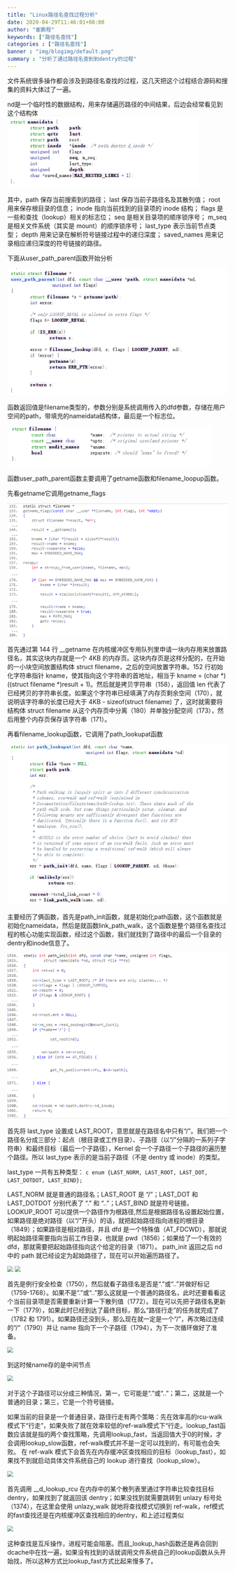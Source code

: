 ```yaml
---
title: "Linux路径名查找过程分析"
date: 2020-04-29T11:46:01+08:00
author: "崔鹏程"
keywords: ["路径名查找"]
categories : ["路径名查找"]
banner : "img/blogimg/default.png"
summary : "分析了通过路径名查到到dentry的过程"
---
```

文件系统很多操作都会涉及到路径名查找的过程，这几天把这个过程结合源码和搜集的资料大体过了一遍。

nd是一个临时性的数据结构，用来存储遍历路径的中间结果，后边会经常看见到这个结构体
<img src="img/nd.png" style="zoom:80%;" />

其中，path 保存当前搜索到的路径；
last 保存当前子路径名及其散列值；
root 用来保存根目录的信息；
inode 指向当前找到的目录项的 inode 结构；
flags 是一些和查找（lookup）相关的标志位；
seq 是相关目录项的顺序锁序号； 
m_seq 是相关文件系统（其实是 mount）的顺序锁序号； 
last_type 表示当前节点类型；
depth 用来记录在解析符号链接过程中的递归深度；
saved_names 用来记录相应递归深度的符号链接的路径。

下面从user_path_parent函数开始分析

<img src="img/1.png" style="zoom:80%;" />

函数返回值是filename类型的，参数分别是系统调用传入的dfd参数，存储在用户空间的path，带填充的nameidata结构体，最后是一个标志位。

<img src="img/filename.png" style="zoom:80%;" />

函数user_path_parent函数主要调用了getname函数和filename_loopup函数。

先看getname它调用getname_flags

<img src="img/getname.png" style="zoom:80%;" />

首先通过第 144 行 __getname 在内核缓冲区专用队列里申请一块内存用来放置路径名，其实这块内存就是一个 4KB 的内存页。这块内存页是这样分配的，在开始的一小块空间放置结构体 struct filename，之后的空间放置字符串。152 行初始化字符串指针 kname，使其指向这个字符串的首地址，相当于 kname = (char *)((struct filename *)result + 1)。然后就是拷贝字符串（158），返回值 len 代表了已经拷贝的字符串长度。如果这个字符串已经填满了内存页剩余空间（170），就说明该字符串的长度已经大于 4KB - sizeof(struct filename) 了，这时就需要将结构体 struct filename 从这个内存页中分离（180）并单独分配空间（173），然后用整个内存页保存该字符串（171）。

再看filename_lookup函数，它调用了path_lookupat函数

<img src="img/2.png" style="zoom:80%;" />

主要经历了俩函数，首先是path_init函数，就是初始化path函数，这个函数就是初始化nameidata，然后是就函数link_path_walk，这个函数是整个路径名查找过程的核心功能实现函数，经过这个函数，我们就找到了路径中的最后一个目录的dentry和inode信息了。

<img src="img/3.png" style="zoom:80%;" />

首先将 last_type 设置成 LAST_ROOT，意思就是在路径名中只有“/”。我们把一个路径名分成三部分：起点（根目录或工作目录）、子路径（以“/”分隔的一系列子字符串）和最终目标（最后一个子路径），Kernel 会一个子路径一个子路径的遍历整个路径。所以 last_type 表示的是当前子路径（不是 dentry 或 inode）的类型。

last_type 一共有五种类型：
```c enum {LAST_NORM, LAST_ROOT, LAST_DOT, LAST_DOTDOT, LAST_BIND};```

LAST_NORM 就是普通的路径名；LAST_ROOT 是 “/”；LAST_DOT 和 LAST_DOTDOT 分别代表了 “.” 和 “..”；LAST_BIND 就是符号链接。
LOOKUP_ROOT 可以提供一个路径作为根路径,然后是根据路径名设置起始位置，如果路径是绝对路径（以“/”开头）的话，就把起始路径指向进程的根目录（1849）；如果路径是相对路径，并且 dfd 是一个特殊值（AT_FDCWD），那就说明起始路径需要指向当前工作目录，也就是 pwd（1856）；如果给了一个有效的 dfd，那就需要把起始路径指向这个给定的目录（1871）。
path_init 返回之后 nd 中的 path 就已经设定为起始路径了，现在可以开始遍历路径了。

<img src="img/4.png" style="zoom:80%;" />

<img src="img/5.png" style="zoom:80%;" />

首先是例行安全检查（1750），然后就看子路径名是否是“.”或“..”并做好标记（1759-1768）。如果不是“.”或“..”那么这就是一个普通的路径名，此时还要看看这个当前目录项是否需要重新计算一下散列值（1772）。现在可以先把子路径名更新一下（1779），如果此时已经到达了最终目标，那么“路径行走”的任务就完成了（1782 和 1791）。如果路径还没到头，那么现在就一定是一个“/”，再次略过连续的“/”（1790）并让 name 指向下一个子路径（1794），为下一次循环做好了准备。

<img src="img/6.png" style="zoom:80%;" />

到这时候name存的是中间节点

<img src="img/7.png" style="zoom:80%;" />

对于这个子路径可以分成三种情况，第一，它可能是“.”或“..”；第二，这就是一个普通的目录；第三，它是一个符号链接。

如果当前的目录是一个普通目录，路径行走有两个策略：先在效率高的rcu-walk模式下“行走”，如果失败了就在效率较低的ref-walk模式下“行走。lookup_fast函数应该就是指的两个查找策略，先调用lookup_fast，当返回值大于0的时候，才会调用lookup_slow函数，ref-walk模式并不是一定可以找到的，有可能也会失败。
在 ref-walk 模式下会首先在内存缓冲区查找相应的目标（lookup_fast），如果找不到就启动具体文件系统自己的 lookup 进行查找（lookup_slow）。

<img src="img/8.png" style="zoom:80%;" />

首先调用 __d_lookup_rcu 在内存中的某个散列表里通过字符串比较查找目标 dentry，如果找到了就返回该 dentry；如果没找到就需要跳转到 unlazy 标号处（1374），在这里会使用 unlazy_walk 就地将查找模式切换到 ref-walk，ref模式的fast查找还是在内核缓冲区查找相应的dentry，和上述过程类似

<img src="img/9.png" style="zoom:80%;" />

这种查找是互斥操作，进程可能会阻塞。而且_lookup_hash函数还是再会回到dcache中在找一遍，如果没有找到的话就调用文件系统自己的lookup函数从头开始找，所以这种方式比lookup_fast方式比起来慢多了。
